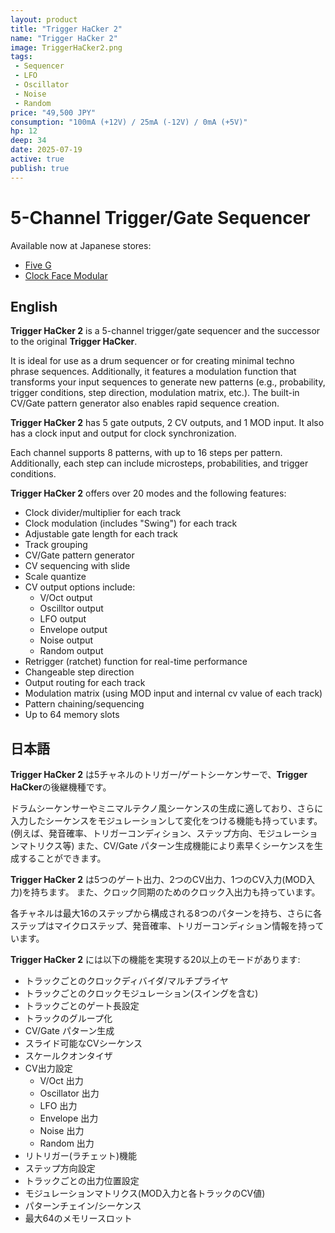 ```yaml
---
layout: product
title: "Trigger HaCker 2"
name: "Trigger HaCker 2"
image: TriggerHaCker2.png
tags:
 - Sequencer
 - LFO
 - Oscillator
 - Noise
 - Random
price: "49,500 JPY"
consumption: "100mA (+12V) / 25mA (-12V) / 0mA (+5V)"
hp: 12
deep: 34
date: 2025-07-19
active: true
publish: true
---
```


# 5-Channel Trigger/Gate Sequencer

Available now at Japanese stores:

- [Five G](https://fiveg.net/?pid=187658133)
- [Clock Face Modular](https://clockfacemodular.com/products/centrevillage-trigger-hacker2)

## English

**Trigger HaCker 2** is a 5-channel trigger/gate sequencer and the successor to the original **Trigger HaCker**.

It is ideal for use as a drum sequencer or for creating minimal techno phrase sequences. Additionally, it features a modulation function that transforms your input sequences to generate new patterns (e.g., probability, trigger conditions, step direction, modulation matrix, etc.).
The built-in CV/Gate pattern generator also enables rapid sequence creation.

**Trigger HaCker 2** has 5 gate outputs, 2 CV outputs, and 1 MOD input. It also has a clock input and output for clock synchronization.

Each channel supports 8 patterns, with up to 16 steps per pattern.
Additionally, each step can include microsteps, probabilities, and trigger conditions.

**Trigger HaCker 2** offers over 20 modes and the following features:

- Clock divider/multiplier for each track
- Clock modulation (includes "Swing") for each track
- Adjustable gate length for each track
- Track grouping
- CV/Gate pattern generator
- CV sequencing with slide
- Scale quantize
- CV output options include:
  - V/Oct output
  - Oscilltor output
  - LFO output
  - Envelope output
  - Noise output
  - Random output
- Retrigger (ratchet) function for real-time performance
- Changeable step direction
- Output routing for each track
- Modulation matrix (using MOD input and internal cv value of each track)
- Pattern chaining/sequencing
- Up to 64 memory slots

## 日本語

**Trigger HaCker 2** は5チャネルのトリガー/ゲートシーケンサーで、**Trigger HaCker**の後継機種です。

ドラムシーケンサーやミニマルテクノ風シーケンスの生成に適しており、さらに入力したシーケンスをモジュレーションして変化をつける機能も持っています。(例えば、発音確率、トリガーコンディション、ステップ方向、モジュレーションマトリクス等)
また、CV/Gate パターン生成機能により素早くシーケンスを生成することができます。

**Trigger HaCker 2** は5つのゲート出力、2つのCV出力、1つのCV入力(MOD入力)を持ちます。
また、クロック同期のためのクロック入出力も持っています。

各チャネルは最大16のステップから構成される8つのパターンを持ち、さらに各ステップはマイクロステップ、発音確率、トリガーコンディション情報を持っています。

**Trigger HaCker 2** には以下の機能を実現する20以上のモードがあります:

- トラックごとのクロックディバイダ/マルチプライヤ
- トラックごとのクロックモジュレーション(スイングを含む)
- トラックごとのゲート長設定
- トラックのグループ化
- CV/Gate パターン生成
- スライド可能なCVシーケンス
- スケールクオンタイザ
- CV出力設定
  - V/Oct 出力
  - Oscillator 出力
  - LFO 出力
  - Envelope 出力 
  - Noise 出力
  - Random 出力
- リトリガー(ラチェット)機能
- ステップ方向設定
- トラックごとの出力位置設定
- モジュレーションマトリクス(MOD入力と各トラックのCV値)
- パターンチェイン/シーケンス
- 最大64のメモリースロット

